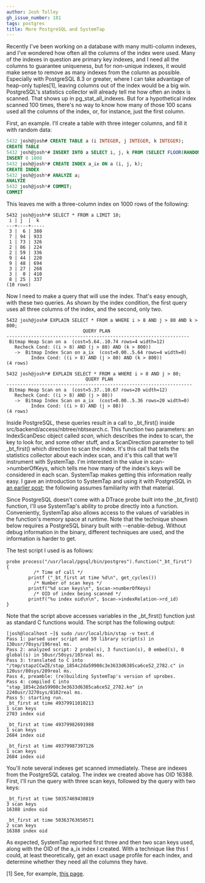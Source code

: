 ```yaml
---
author: Josh Tolley
gh_issue_number: 181
tags: postgres
title: More PostgreSQL and SystemTap
---
```


Recently I've been working on a database with many multi-column indexes, and I've wondered how often all the columns of the index were used. Many of the indexes in question are primary key indexes, and I need all the columns to guarantee uniqueness, but for non-unique indexes, it would make sense to remove as many indexes from the column as possible. Especially with PostgreSQL 8.3 or greater, where I can take advantage of heap-only tuples[1], leaving columns out of the index would be a big win. PostgreSQL's statistics collector will already tell me how often an index is scanned. That shows up in pg_stat_all_indexes. But for a hypothetical index scanned 100 times, there's no way to know how many of those 100 scans used all the columns of the index, or, for instance, just the first column.

First, an example. I'll create a table with three integer columns, and fill it with random data:

```sql
5432 josh@josh# CREATE TABLE a (i INTEGER, j INTEGER, k INTEGER);
CREATE TABLE
5432 josh@josh*# INSERT INTO a SELECT i, j, k FROM (SELECT FLOOR(RANDOM() * 10) AS i, FLOOR(RANDOM() * 100) AS j, FLOOR(RANDOM() * 1000) AS k, GENERATE_SERIES(1, 1000)) f;
INSERT 0 1000
5432 josh@josh*# CREATE INDEX a_ix ON a (i, j, k);
CREATE INDEX
5432 josh@josh*# ANALYZE a;
ANALYZE
5432 josh@josh*# COMMIT;
COMMIT
```

This leaves me with a three-column index on 1000 rows of the following:

```nohighlight
5432 josh@josh*# SELECT * FROM a LIMIT 10;
 i | j  |  k  
---+----+-----
 3 |  6 | 380
 7 | 94 | 933
 1 | 73 | 326
 2 | 86 | 224
 2 | 59 | 336
 9 | 44 | 220
 9 | 48 | 694
 3 | 27 | 268
 3 |  0 | 410
 8 | 25 | 337
(10 rows)
```

Now I need to make a query that will use the index. That's easy enough, with these two queries. As shown by the index condition, the first query uses all three columns of the index, and the second, only two.

```nohighlight
5432 josh@josh# EXPLAIN SELECT * FROM a WHERE i > 8 AND j > 80 AND k > 800;
                            QUERY PLAN                             
-------------------------------------------------------------------
 Bitmap Heap Scan on a  (cost=5.64..10.74 rows=4 width=12)
   Recheck Cond: ((i > 8) AND (j > 80) AND (k > 800))
   ->  Bitmap Index Scan on a_ix  (cost=0.00..5.64 rows=4 width=0)
         Index Cond: ((i > 8) AND (j > 80) AND (k > 800))
(4 rows)

5432 josh@josh*# EXPLAIN SELECT * FROM a WHERE i > 8 AND j > 80;
                             QUERY PLAN                             
--------------------------------------------------------------------
 Bitmap Heap Scan on a  (cost=5.37..10.67 rows=20 width=12)
   Recheck Cond: ((i > 8) AND (j > 80))
   ->  Bitmap Index Scan on a_ix  (cost=0.00..5.36 rows=20 width=0)
         Index Cond: ((i > 8) AND (j > 80))
(4 rows)
```

Inside PostgreSQL, these queries result in a call to _bt_first() inside src/backend/access/nbtree/nbtsearch.c. This function two parameters: an IndexScanDesc object called *scan*, which describes the index to scan, the key to look for, and some other stuff, and a ScanDirection parameter to tell _bt_first() which direction to scan the index. It's this call that tells the statistics collector about each index scan, and it's this call that we'll instrument with SystemTap. I'm interested in the value in scan->numberOfKeys, which tells me how many of the index's keys will be considered in each scan. SystemTap makes getting this information really easy. I gave an introduction to SystemTap and using it with PostgreSQL in [an earlier post](/blog/2009/05/28/postgresql-with-systemtap); the following assumes familiarity with that material.

Since PostgreSQL doesn't come with a DTrace probe built into the _bt_first() function, I'll use SystemTap's ability to probe directly into a function. Conveniently, SystemTap also allows access to the values of variables in the function's memory space at runtime. Note that the technique shown below requires a PostgreSQL binary built with --enable-debug. Without debug information in the binary, different techniques are used, and the information is harder to get.

The test script I used is as follows:

```nohighlight
probe process("/usr/local/pgsql/bin/postgres").function("_bt_first")
{
          /* Time of call */
        printf ("_bt_first at time %d\n", get_cycles())
          /* Number of scan keys */
        printf("%d scan keys\n", $scan->numberOfKeys)
          /* OID of index being scanned */
        printf("%u index oid\n\n", $scan->indexRelation->rd_id)
}
```

Note that the script above accesses variables in the _bt_first() function just as standard C functions would. The script has the following output:

```nohighlight
[josh@localhost ~]$ sudo /usr/local/bin/stap -v test.d
Pass 1: parsed user script and 59 library script(s) in 130usr/70sys/196real ms.
Pass 2: analyzed script: 2 probe(s), 3 function(s), 0 embed(s), 0 global(s) in 50usr/50sys/103real ms.
Pass 3: translated to C into "/tmp/stapzCCwZE/stap_1854c2da59908c3e3633d6385ca6ce52_2782.c" in 120usr/80sys/209real ms.
Pass 4, preamble: (re)building SystemTap's version of uprobes.
Pass 4: compiled C into "stap_1854c2da59908c3e3633d6385ca6ce52_2782.ko" in 2240usr/3270sys/8102real ms.
Pass 5: starting run.
_bt_first at time 49379911010213
1 scan keys
2703 index oid

_bt_first at time 49379982691988
1 scan keys
2684 index oid

_bt_first at time 49379987397126
1 scan keys
2684 index oid
```

You'll note several indexes get scanned immediately. These are indexes from the PostgreSQL catalog. The index we created above has OID 16388. First, I'll run the query with three scan keys, followed by the query with two keys:

```nohighlight
_bt_first at time 50357469430819
3 scan keys
16388 index oid

_bt_first at time 50363763650571
2 scan keys
16388 index oid
```

As expected, SystemTap reported first three and then two scan keys used, along with the OID of the a_ix index I created. With a technique like this I could, at least theoretically, get an exact usage profile for each index, and determine whether they need all the columns they have.

[1] See, for example, [this page](http://pgsql.tapoueh.org/site/html/misc/hot.html).
